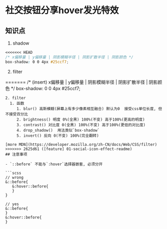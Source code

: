 # 社交按钮分享hover发光特效

## 知识点

1. shadow
 ```scss
<<<<<<< HEAD
 /* x偏移量 | y偏移量 | 阴影模糊半径 | 阴影扩散半径 | 阴影颜色 */
 box-shadow: 0 0 4px #25ccf7;
 ```
2. filter

=======
 /* (insert) x偏移量 | y偏移量 | 阴影模糊半径 | 阴影扩散半径 | 阴影颜色 */
 box-shadow: 0 0 4px #25ccf7;
 ```
2. filter
   1. 函数
      1. blur() 高斯模糊(屏幕上有多少像素相互融合) 默认为0  接受css单位长度, 但不接受百分比
      2. brightness() 明度 0%(全黑) 100%(不变) 高于100%(更高的明度)
      3. contrast() 对比度 0(全黑) 100%(不变) 高于100%(更低的对比度)
      4. drop_shadow()  用法类似`box-shadow`
      5. invert() 反向 0(不变) 100%(完全翻转)

[more MDN](https://developer.mozilla.org/zh-CN/docs/Web/CSS/filter)
>>>>>>> 2625d61 ([feature] 01-social-icon-effect-readme)
## 注意事项

- `::before` 不能与`:hover`选择器嵌套, 必须分开
  
```scss
// wrong
&::before{
    &:hover::before{
    }
}

// yes
&::before{
}
&:hover::before{
}
```